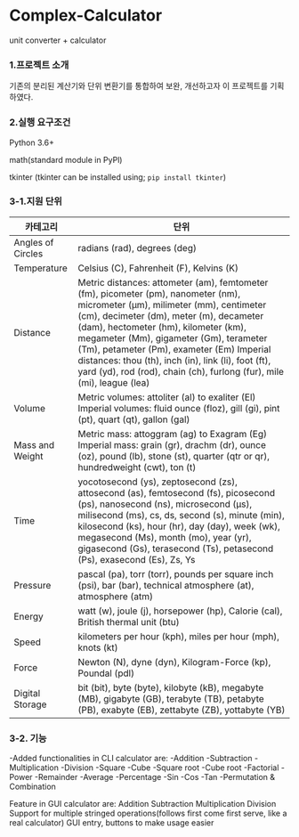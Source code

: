 # Complex-Calculator
unit converter + calculator


### 1.프로젝트 소개
기존의 분리된 계산기와 단위 변환기를 통합하여 보완, 개선하고자 이 프로젝트를 기획하였다.

### 2.실행 요구조건

Python 3.6+

math(standard module in PyPl)

tkinter (tkinter can be installed using; `pip install tkinter`)

### 3-1.지원 단위

|카테고리|	단위|
|------|---|
|Angles of Circles|radians (rad), degrees (deg)|
|Temperature|Celsius (C), Fahrenheit (F), Kelvins (K)|
|Distance|Metric distances: attometer (am), femtometer (fm), picometer (pm), nanometer (nm), micrometer (μm), milimeter (mm), centimeter (cm), decimeter (dm), meter (m), decameter (dam), hectometer (hm), kilometer (km), megameter (Mm), gigameter (Gm), terameter (Tm), petameter (Pm), exameter (Em) Imperial distances: thou (th), inch (in), link (li), foot (ft), yard (yd), rod (rod), chain (ch), furlong (fur), mile (mi), league (lea)|
|Volume|	Metric volumes: attoliter (al) to exaliter (El) Imperial volumes: fluid ounce (floz), gill (gi), pint (pt), quart (qt), gallon (gal)|
|Mass and Weight|	Metric mass: attoggram (ag) to Exagram (Eg) Imperial mass: grain (gr), drachm (dr), ounce (oz), pound (lb), stone (st), quarter (qtr or qr), hundredweight (cwt), ton (t)|
|Time|	yocotosecond (ys), zeptosecond (zs), attosecond (as), femtosecond (fs), picosecond (ps), nanosecond (ns), microsecond (µs), milisecond (ms), cs, ds, second (s), minute (min), kilosecond (ks), hour (hr), day (day), week (wk), megasecond (Ms), month (mo), year (yr), gigasecond (Gs), terasecond (Ts), petasecond (Ps), exasecond (Es), Zs, Ys|
|Pressure|	pascal (pa), torr (torr), pounds per square inch (psi), bar (bar), technical atmosphere (at), atmosphere (atm)|
Energy	|watt (w), joule (j), horsepower (hp), Calorie (cal), British thermal unit (btu)|
|Speed|	kilometers per hour (kph), miles per hour (mph), knots (kt)|
|Force|	Newton (N), dyne (dyn), Kilogram-Force (kp), Poundal (pdl)|
|Digital Storage|	bit (bit), byte (byte), kilobyte (kB), megabyte (MB), gigabyte (GB), terabyte (TB), petabyte (PB), exabyte (EB), zettabyte (ZB), yottabyte (YB)|

### 3-2. 기능

-Added functionalities in CLI calculator are:
-Addition
-Subtraction
-Multiplication
-Division
-Square
-Cube
-Square root
-Cube root
-Factorial
-Power
-Remainder
-Average
-Percentage
-Sin
-Cos
-Tan
-Permutation & Combination


Feature in GUI calculator are:
Addition
Subtraction
Multiplication
Division
Support for multiple stringed operations(follows first come first serve, like a real calculator)
GUI entry, buttons to make usage easier
